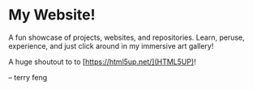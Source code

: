 # My Website!

A fun showcase of projects, websites, and repositories. Learn, peruse, experience, and just click around in my immersive art gallery!

A huge shoutout to to [https://html5up.net/](HTML5UP)!

&ndash; terry feng
